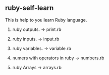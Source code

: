 ## ruby-self-learn 

<a href="https://commons.wikimedia.org/wiki/File:Ruby_logo.svg"></a>

This is help to you learn Ruby language.

1) ruby outputs.
     -> print.rb

2) ruby inputs.
    -> input.rb

3) ruby variables.
    -> variable.rb
    
4) numers with operators in ruby
    -> numbers.rb

5) ruby Arrays
    -> arrays.rb
